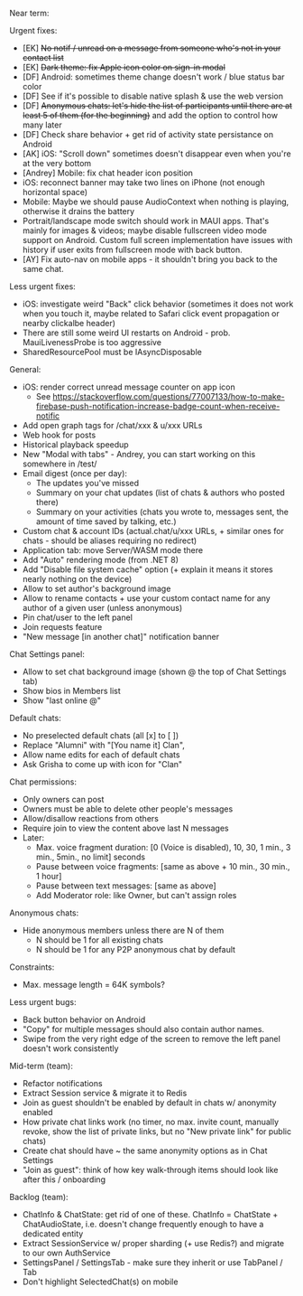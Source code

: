 Near term:

Urgent fixes:
- [EK] ~~No notif / unread on a message from someone who's not in your contact list~~
- [EK] ~~Dark theme: fix Apple icon color on sign-in modal~~
- [DF] Android: sometimes theme change doesn't work / blue status bar color
- [DF] See if it's possible to disable native splash & use the web version
- [DF] ~~Anonymous chats: let's hide the list of participants until there are at least 5 of them (for the beginning)~~ and add the option to control how many later
- [DF] Check share behavior + get rid of activity state persistance on Android
- [AK] iOS: "Scroll down" sometimes doesn't disappear even when you're at the very bottom
- [Andrey] Mobile: fix chat header icon position
- iOS: reconnect banner may take two lines on iPhone (not enough horizontal space)
- Mobile: Maybe we should pause AudioContext when nothing is playing, otherwise it drains the battery
- Portrait/landscape mode switch should work in MAUI apps. That's mainly for images & videos; maybe disable fullscreen video mode support on Android. Custom full screen implementation have issues with history if user exits from fullscreen mode with back button.
- [AY] Fix auto-nav on mobile apps - it shouldn't bring you back to the same chat.

Less urgent fixes:
- iOS: investigate weird "Back" click behavior (sometimes it does not work when you touch it, maybe related to Safari click event propagation or nearby clickalbe header)
- There are still some weird UI restarts on Android - prob. MauiLivenessProbe is too aggressive
- SharedResourcePool must be IAsyncDisposable

General:
- iOS: render correct unread message counter on app icon
  - See https://stackoverflow.com/questions/77007133/how-to-make-firebase-push-notification-increase-badge-count-when-receive-notific
- Add open graph tags for /chat/xxx & u/xxx URLs
- Web hook for posts
- Historical playback speedup
- New "Modal with tabs" - Andrey, you can start working on this somewhere in /test/
- Email digest (once per day):
  - The updates you've missed
  - Summary on your chat updates (list of chats & authors who posted there)
  - Summary on your activities (chats you wrote to, messages sent, the amount of time saved by talking, etc.)
- Custom chat & account IDs (actual.chat/u/xxx URLs, + similar ones for chats - should be aliases requiring no redirect)
- Application tab: move Server/WASM mode there
- Add "Auto" rendering mode (from .NET 8)
- Add "Disable file system cache" option (+ explain it means it stores nearly nothing on the device)
- Allow to set author's background image
- Allow to rename contacts + use your custom contact name for any author of a given user (unless anonymous)
- Pin chat/user to the left panel
- Join requests feature
- "New message [in another chat]" notification banner

Chat Settings panel:
- Allow to set chat background image (shown @ the top of Chat Settings tab)
- Show bios in Members list
- Show "last online @"

Default chats:
- No preselected default chats (all [x] to [ ])
- Replace "Alumni" with "[You name it] Clan", 
- Allow name edits for each of default chats
- Ask Grisha to come up with icon for "Clan"
 
Chat permissions:
- Only owners can post
- Owners must be able to delete other people's messages
- Allow/disallow reactions from others
- Require join to view the content above last N messages
- Later:
  - Max. voice fragment duration: [0 (Voice is disabled), 10, 30, 1 min., 3 min., 5min., no limit] seconds
  - Pause between voice fragments: [same as above + 10 min., 30 min., 1 hour]
  - Pause between text messages: [same as above]
  - Add Moderator role: like Owner, but can't assign roles

Anonymous chats:
- Hide anonymous members unless there are N of them 
  - N should be 1 for all existing chats
  - N should be 1 for any P2P anonymous chat by default  

Constraints:
- Max. message length = 64K symbols?

Less urgent bugs:
- Back button behavior on Android
- "Copy" for multiple messages should also contain author names.
- Swipe from the very right edge of the screen to remove the left panel doesn't work consistently

Mid-term (team):
- Refactor notifications
- Extract Session service & migrate it to Redis
- Join as guest shouldn't be enabled by default in chats w/ anonymity enabled
- How private chat links work (no timer, no max. invite count, manually revoke, show the list of private links, but no "New private link" for public chats)
- Create chat should have ~ the same anonymity options as in Chat Settings
- "Join as guest": think of how key walk-through items should look like after this / onboarding

Backlog (team):

- ChatInfo & ChatState: get rid of one of these. ChatInfo = ChatState + ChatAudioState, i.e. doesn't change frequently enough to have a dedicated entity
- Extract SessionService w/ proper sharding (+ use Redis?) and migrate to our own AuthService
- SettingsPanel / SettingsTab - make sure they inherit or use TabPanel / Tab
- Don't highlight SelectedChat(s) on mobile
